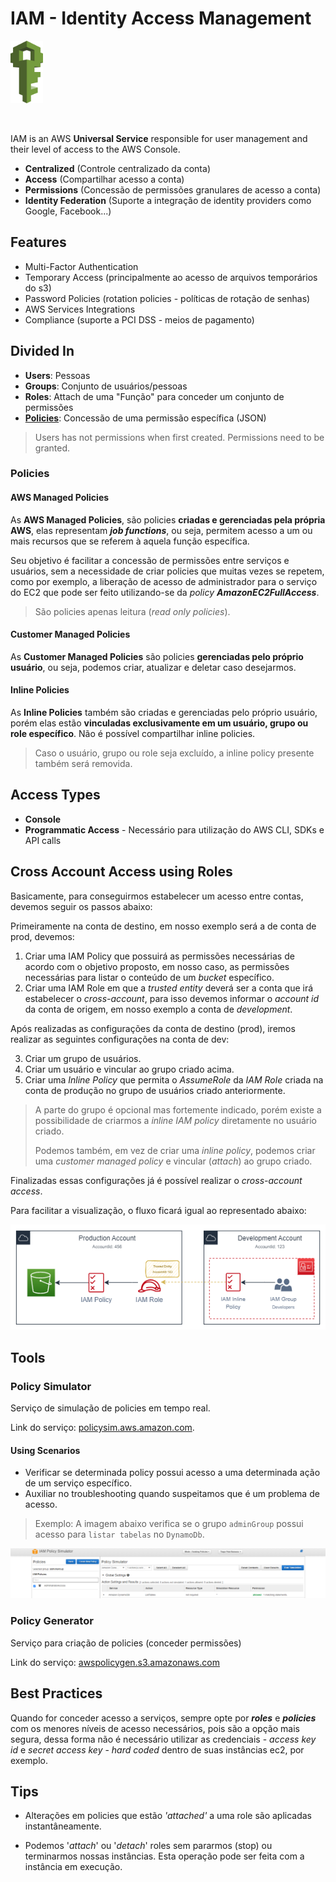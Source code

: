 # IAM - Identity Access Management

<img height=100px; alt="iam_logo" src="../../../images/IAM_logo.png" />

<p>&nbsp;</p>

IAM is an AWS **Universal Service** responsible for user management and their level of access to the AWS Console.

- **Centralized** (Controle centralizado da conta)
- **Access** (Compartilhar acesso a conta)
- **Permissions** (Concessão de permissões granulares de acesso a conta)
- **Identity Federation** (Suporte a integração de identity providers como Google, Facebook...)

## Features

- Multi-Factor Authentication
- Temporary Access (principalmente ao acesso de arquivos temporários do s3)
- Password Policies (rotation policies - políticas de rotação de senhas)
- AWS Services Integrations
- Compliance (suporte a PCI DSS - meios de pagamento)

## Divided In

- **Users**: Pessoas
- **Groups**: Conjunto de usuários/pessoas
- **Roles**: Attach de uma "Função" para conceder um conjunto de permissões
- [**Policies**](#policies): Concessão de uma permissão específica (JSON)

> Users has not permissions when first created. Permissions need to be granted.

### Policies

#### AWS Managed Policies

As **AWS Managed Policies**, são policies **criadas e gerenciadas pela própria AWS**, elas representam ***job functions***, ou seja, permitem acesso a um ou mais recursos que se referem à aquela função específica. 

Seu objetivo é facilitar a concessão de permissões entre serviços e usuários, sem a necessidade de criar policies que muitas vezes se repetem, como por exemplo, a liberação de acesso de administrador para o serviço do EC2 que pode ser feito utilizando-se da *policy **AmazonEC2FullAccess***.

> São policies apenas leitura (*read only policies*).

#### Customer Managed Policies

As **Customer Managed Policies** são policies **gerenciadas pelo próprio usuário**, ou seja, podemos criar, atualizar e deletar caso desejarmos.

#### Inline Policies

As **Inline Policies** também são criadas e gerenciadas pelo próprio usuário, porém elas estão **vinculadas exclusivamente em um usuário, grupo ou role específico**. Não é possível compartilhar inline policies.

> Caso o usuário, grupo ou role seja excluído, a inline policy presente também será removida.

## Access Types

- **Console**
- **Programmatic Access** - Necessário para utilização do AWS CLI, SDKs e API calls

## Cross Account Access using Roles

Basicamente, para conseguirmos estabelecer um acesso entre contas, devemos seguir os passos abaixo:

Primeiramente na conta de destino, em nosso exemplo será a de conta de prod, devemos:

1. Criar uma IAM Policy que possuirá as permissões necessárias de acordo com o objetivo proposto, em nosso caso, as permissões necessárias para listar o conteúdo de um *bucket* específico.
2. Criar uma IAM Role em que a *trusted entity* deverá ser a conta que irá estabelecer o *cross-account*, para isso devemos informar o *account id* da conta de origem, em nosso exemplo a conta de *development*.

Após realizadas as configurações da conta de destino (prod), iremos realizar as seguintes configurações na conta de dev:

3. Criar um grupo de usuários.
4. Criar um usuário e vincular ao grupo criado acima.
5. Criar uma *Inline Policy* que permita o *AssumeRole* da *IAM Role* criada na conta de produção no grupo de usuários criado anteriormente.

> A parte do grupo é opcional mas fortemente indicado, porém existe a possibilidade de criarmos a *inline IAM policy* diretamente no usuário criado.
>
> Podemos também, em vez de criar uma *inline policy*, podemos criar uma *customer managed policy* e vincular (*attach*) ao grupo criado.

Finalizadas essas configurações já é possível realizar o *cross-account access*. 

Para facilitar a visualização, o fluxo ficará igual ao representado abaixo:

![iam-cross-account-access](../../../images/iam-cross-account-access.drawio.png)

## Tools

### Policy Simulator

Serviço de simulação de policies em tempo real.

Link do serviço: [policysim.aws.amazon.com](https://policysim.aws.amazon.com/home/index.jsp).

#### Using Scenarios

- Verificar se determinada policy possui acesso a uma determinada ação de um serviço específico.
- Auxiliar no troubleshooting quando suspeitamos que é um problema de acesso.

> Exemplo: A imagem abaixo verifica se o grupo `adminGroup` possui acesso para `listar tabelas` no `DynamoDb`.

![iam policy simulator](../../../images/aws_iam_policy_simulator.png)

### Policy Generator

Serviço para criação de policies (conceder permissões)

Link do serviço: [awspolicygen.s3.amazonaws.com](https://awspolicygen.s3.amazonaws.com/policygen.html)

## Best Practices

Quando for conceder acesso a serviços, sempre opte por ***roles*** e ***policies*** com os menores níveis de acesso necessários, pois são a opção mais segura, dessa forma não é necessário utilizar as credenciais - *access key id* e *secret access key* - *hard coded* dentro de suas instâncias ec2, por exemplo.

## Tips

- Alterações em policies que estão *'attached'* a uma role são aplicadas instantâneamente.

- Podemos '*attach*' ou '*detach*' roles sem pararmos (stop) ou terminarmos nossas instâncias. Esta operação pode ser feita com a instância em execução.